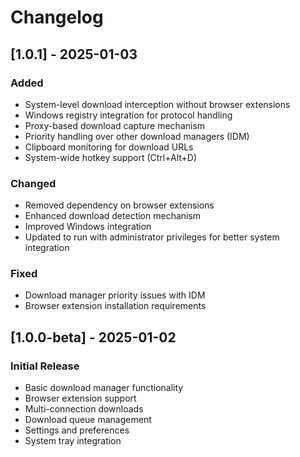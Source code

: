 # Changelog

## [1.0.1] - 2025-01-03

### Added
- System-level download interception without browser extensions
- Windows registry integration for protocol handling
- Proxy-based download capture mechanism
- Priority handling over other download managers (IDM)
- Clipboard monitoring for download URLs
- System-wide hotkey support (Ctrl+Alt+D)

### Changed
- Removed dependency on browser extensions
- Enhanced download detection mechanism
- Improved Windows integration
- Updated to run with administrator privileges for better system integration

### Fixed
- Download manager priority issues with IDM
- Browser extension installation requirements

## [1.0.0-beta] - 2025-01-02

### Initial Release
- Basic download manager functionality
- Browser extension support
- Multi-connection downloads
- Download queue management
- Settings and preferences
- System tray integration
